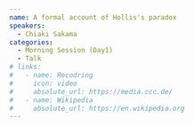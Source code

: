 ```yaml
---
name: A formal account of Hollis's paradox
speakers:
  - Chiaki Sakama
categories:
  - Morning Session (Day1)
  - Talk
# links:
#   - name: Recodring
#     icon: video
#     absolute_url: https://media.ccc.de/
#   - name: Wikipedia
#     absolute_url: https://en.wikipedia.org
---
```


